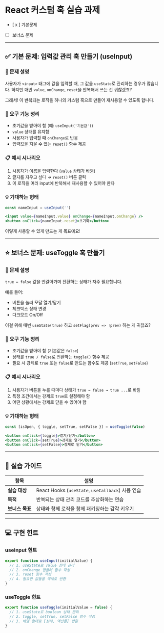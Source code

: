 # React 커스텀 훅 실습 과제

- [ x ] 기본문제
- [ ] 보너스 문제

---

## ✅ 기본 문제: 입력값 관리 훅 만들기 (useInput)

### 📌 문제 설명

사용자가 `<input>` 태그에 값을 입력할 때, 그 값을 `useState`로 관리하는 경우가 많습니다.
하지만 매번 `value`, `onChange`, `reset`을 반복해서 쓰는 건 귀찮겠죠?

그래서! 이 반복되는 로직을 하나의 커스텀 훅으로 만들어 재사용할 수 있도록 합니다.

### 🧠 요구 기능 정리

- 초기값을 받아야 함 (예: `useInput('기본값')`)
- `value` 상태를 유지함
- 사용자가 입력할 때 `onChange`로 반응
- 입력값을 지울 수 있는 `reset()` 함수 제공

### 📋 예시 시나리오

1. 사용자가 이름을 입력한다 (`value` 상태가 바뀜)
2. 글자를 지우고 싶다 → `reset()` 버튼 클릭
3. 이 로직을 여러 input에 반복해서 재사용할 수 있어야 한다

### 💡 기대하는 형태

```jsx
const nameInput = useInput('')

<input value={nameInput.value} onChange={nameInput.onChange} />
<button onClick={nameInput.reset}>초기화</button>
```

이렇게 사용할 수 있게 만드는 게 목표예요!

---

## ⭐ 보너스 문제: useToggle 훅 만들기

### 📌 문제 설명

`true ↔ false` 값을 번갈아가며 전환하는 상태가 자주 필요합니다.

예를 들어:

- 버튼을 눌러 모달 열기/닫기
- 체크박스 상태 변경
- 다크모드 On/Off

이걸 위해 매번 `useState(true)` 하고 `setFlag(prev => !prev)` 하는 게 귀찮죠?

### 🧠 요구 기능 정리

- 초기값을 받아야 함 (기본값은 `false`)
- 상태를 `true / false`로 전환하는 `toggle()` 함수 제공
- 필요 시 강제로 `true` 또는 `false`로 만드는 함수도 제공 (`setTrue`, `setFalse`)

### 📋 예시 시나리오

1. 사용자가 버튼을 누를 때마다 상태가 `true → false → true ...`로 바뀜
2. 특정 조건에서는 강제로 `true`로 설정해야 함
3. 어떤 상황에서는 강제로 닫을 수 있어야 함

### 💡 기대하는 형태

```jsx
const [isOpen, { toggle, setTrue, setFalse }] = useToggle(false)

<button onClick={toggle}>열기/닫기</button>
<button onClick={setTrue}>강제로 열기</button>
<button onClick={setFalse}>강제로 닫기</button>
```

---

## 🎯 실습 가이드

| 항목            | 설명                                              |
| --------------- | ------------------------------------------------- |
| **실습 대상**   | React Hooks (`useState`, `useCallback`) 사용 연습 |
| **목적**        | 반복되는 상태 관리 코드를 추상화하는 연습         |
| **보너스 목표** | 상태와 함께 로직을 함께 패키징하는 감각 키우기    |

---

## 💻 구현 힌트

### useInput 힌트

```js
export function useInput(initialValue) {
  // 1. useState로 value 상태 관리
  // 2. onChange 핸들러 함수 작성
  // 3. reset 함수 작성
  // 4. 필요한 값들을 객체로 반환
}
```

### useToggle 힌트

```js
export function useToggle(initialValue = false) {
  // 1. useState로 boolean 상태 관리
  // 2. toggle, setTrue, setFalse 함수 작성
  // 3. 배열 형태로 [상태, 액션들] 반환
}
```
